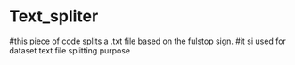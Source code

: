 # Text_spliter

#this piece of code splits a .txt file based on the fulstop sign.
#it si used for dataset text file splitting purpose
